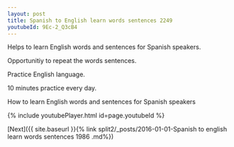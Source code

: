 ```yaml
---
layout: post
title: Spanish to English learn words sentences 2249 
youtubeId: 9Ec-2_Q3cB4
---
```

 
 
Helps to learn English words and sentences for Spanish speakers.

Opportunitiy to repeat the words sentences. 

Practice English language. 
 
10 minutes practice every day. 
 
How to learn English words and sentences for Spanish speakers 
 
{% include youtubePlayer.html id=page.youtubeId %}
 
 
[Next]({{ site.baseurl }}{% link  split2/_posts/2016-01-01-Spanish to english learn words sentences 1986 .md%})
 
